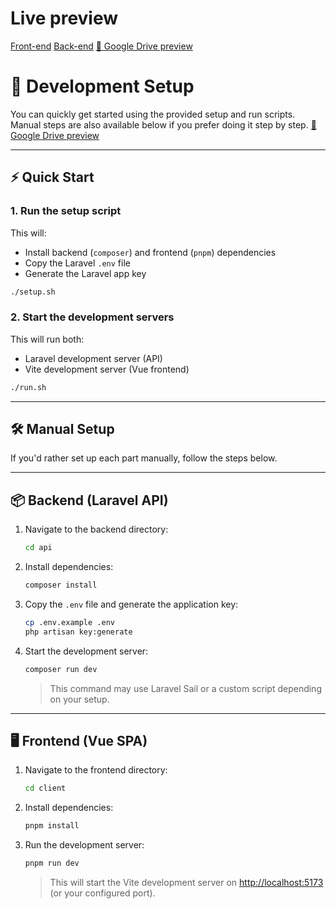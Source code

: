 # Live preview

[Front-end](https://service.karimmenna.com)
[Back-end](https://api.karimmenna.com)
[🎥 Google Drive preview](https://drive.google.com/file/d/1GvXdg_7ZyRuLIsHN1SLxTdG9xBrHK5GE/view?usp=sharing)

# 🚀 Development Setup

You can quickly get started using the provided setup and run scripts.  
Manual steps are also available below if you prefer doing it step by step.
[🎥 Google Drive preview](https://drive.google.com/file/d/1GvXdg_7ZyRuLIsHN1SLxTdG9xBrHK5GE/view?usp=sharing)

---

## ⚡ Quick Start

### 1. Run the setup script

This will:

- Install backend (`composer`) and frontend (`pnpm`) dependencies
- Copy the Laravel `.env` file
- Generate the Laravel app key

```bash
./setup.sh
```

### 2. Start the development servers

This will run both:

- Laravel development server (API)
- Vite development server (Vue frontend)

```bash
./run.sh
```

---

## 🛠️ Manual Setup

If you'd rather set up each part manually, follow the steps below.

---

## 📦 Backend (Laravel API)

1. Navigate to the backend directory:

    ```bash
    cd api
    ```

2. Install dependencies:

    ```bash
    composer install
    ```

3. Copy the `.env` file and generate the application key:

    ```bash
    cp .env.example .env
    php artisan key:generate
    ```

4. Start the development server:

    ```bash
    composer run dev
    ```

    > This command may use Laravel Sail or a custom script depending on your setup.

---

## 🖥️ Frontend (Vue SPA)

1. Navigate to the frontend directory:

    ```bash
    cd client
    ```

2. Install dependencies:

    ```bash
    pnpm install
    ```

3. Run the development server:

    ```bash
    pnpm run dev
    ```

    > This will start the Vite development server on [http://localhost:5173](http://localhost:5173) (or your configured port).
